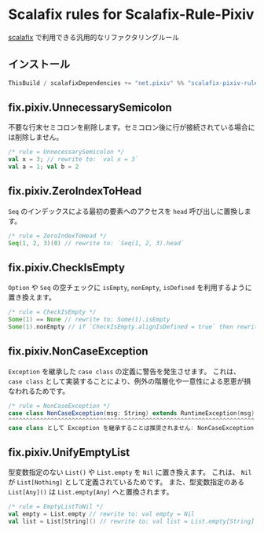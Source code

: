 # Scalafix rules for Scalafix-Rule-Pixiv

[scalafix](https://scalacenter.github.io/scalafix/) で利用できる汎用的なリファクタリングルール

## インストール

```sbt
ThisBuild / scalafixDependencies += "net.pixiv" %% "scalafix-pixiv-rule" % "<VERSIONS>"
```

## fix.pixiv.UnnecessarySemicolon

不要な行末セミコロンを削除します。セミコロン後に行が接続されている場合には削除しません。

```scala
/* rule = UnnecessarySemicolon */
val x = 3; // rewrite to: `val x = 3`
val a = 1; val b = 2
```

## fix.pixiv.ZeroIndexToHead

`Seq` のインデックスによる最初の要素へのアクセスを `head` 呼び出しに置換します。

```scala
/* rule = ZeroIndexToHead */
Seq(1, 2, 3)(0) // rewrite to: `Seq(1, 2, 3).head`
```

## fix.pixiv.CheckIsEmpty

`Option` や `Seq` の空チェックに `isEmpty`, `nonEmpty`, `isDefined` を利用するように置き換えます。

```scala
/* rule = CheckIsEmpty */
Some(1) == None // rewrite to: Some(1).isEmpty
Some(1).nonEmpty // if `CheckIsEmpty.alignIsDefined = true` then rewrite to Some(1).isDefined
```

## fix.pixiv.NonCaseException

`Exception` を継承した `case class` の定義に警告を発生させます。
これは、 `case class` として実装することにより、例外の階層化や一意性による恩恵が損なわれるためです。

```scala
/* rule = NonCaseException */
case class NonCaseException(msg: String) extends RuntimeException(msg)
^^^^^^^^^^^^^^^^^^^^^^^^^^^^^^^^^^^^^^^^^^^^^^^^^^^^^^^^^^^^^^^^^^^^^^
case class として Exception を継承することは推奨されません: NonCaseException
```

## fix.pixiv.UnifyEmptyList

型変数指定のない `List()` や `List.empty` を `Nil` に置き換えます。
これは、 `Nil` が `List[Nothing]` として定義されているためです。
また、型変数指定のある `List[Any]()` は `List.empty[Any]` へと置換されます。

```scala
/* rule = EmptyListToNil */
val empty = List.empty // rewrite to: val empty = Nil
val list = List[String]() // rewrite to: val list = List.empty[String]
```